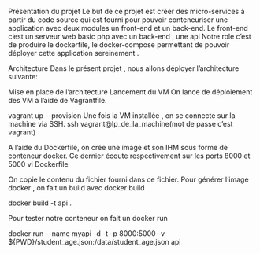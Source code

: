Présentation du projet
Le but de ce projet est créer des micro-services à partir du code source qui est fourni pour pouvoir conteneuriser une application avec deux modules un front-end et un back-end.
Le front-end c’est un serveur web basic php avec un back-end , une api
Notre role c’est de produire le dockerfile, le docker-compose permettant de pouvoir déployer cette application sereinement .

Architecture
Dans le présent projet , nous allons déployer l’architecture suivante:

Mise en place de l’architecture
Lancement du VM
On lance de déploiement des VM à l’aide de Vagrantfile.

vagrant up --provision
Une fois la VM installée , on se connecte sur la machine via SSH.
ssh vagrant@Ip_de_la_machine(mot de passe c’est vagrant)

A l’aide du Dockerfile, on crée une image et son IHM sous forme de conteneur docker. Ce dernier écoute respectivement sur les ports 8000 et 5000
vi Dockerfile

On copie le contenu du fichier fourni dans ce fichier.
Pour générer l’image docker , on fait un build avec docker build

docker build -t api .

Pour tester notre conteneur on fait un docker run

docker run --name myapi -d -t -p 8000:5000 -v ${PWD}/student_age.json:/data/student_age.json api
